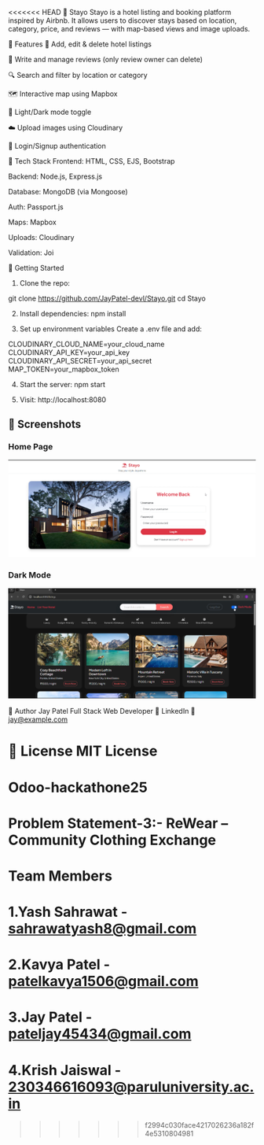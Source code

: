 <<<<<<< HEAD
🏨 Stayo
Stayo is a hotel listing and booking platform inspired by Airbnb. It allows users to discover stays based on location, category, price, and reviews — with map-based views and image uploads.

🌟 Features
📝 Add, edit & delete hotel listings

🧾 Write and manage reviews (only review owner can delete)

🔍 Search and filter by location or category

🗺️ Interactive map using Mapbox

🌙 Light/Dark mode toggle

☁️ Upload images using Cloudinary

🔐 Login/Signup authentication

🧰 Tech Stack
Frontend: HTML, CSS, EJS, Bootstrap

Backend: Node.js, Express.js

Database: MongoDB (via Mongoose)

Auth: Passport.js

Maps: Mapbox

Uploads: Cloudinary

Validation: Joi

🚀 Getting Started
1. Clone the repo:

git clone https://github.com/JayPatel-devl/Stayo.git
cd Stayo

2. Install dependencies:
npm install

3. Set up environment variables
   Create a .env file and add:

CLOUDINARY_CLOUD_NAME=your_cloud_name
CLOUDINARY_API_KEY=your_api_key
CLOUDINARY_API_SECRET=your_api_secret
MAP_TOKEN=your_mapbox_token

4. Start the server:
npm start

5. Visit:
http://localhost:8080

## 📸 Screenshots

### Home Page
![Home](./screenshots/image_1.png)

### Dark Mode
![Dark Mode](./screenshots/image_2.png)


👤 Author
Jay Patel
Full Stack Web Developer
🔗 LinkedIn
📧 jay@example.com

📄 License
MIT License
=======
# Odoo-hackathone25

# Problem Statement-3:- ReWear – Community Clothing Exchange

# Team Members

# 1.Yash Sahrawat - sahrawatyash8@gmail.com
# 2.Kavya Patel - patelkavya1506@gmail.com
# 3.Jay Patel - pateljay45434@gmail.com
# 4.Krish Jaiswal - 230346616093@paruluniversity.ac.in
>>>>>>> f2994c030face4217026236a182f4e5310804981
